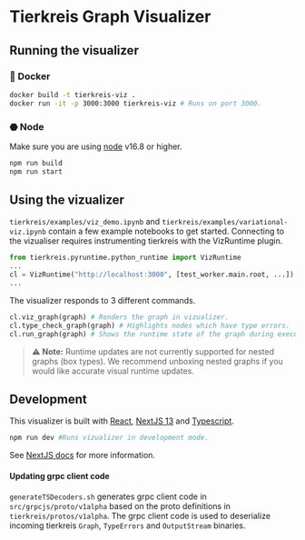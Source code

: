 # Tierkreis Graph Visualizer

## Running the visualizer 
### 🐋 Docker
```bash
docker build -t tierkreis-viz .
docker run -it -p 3000:3000 tierkreis-viz # Runs on port 3000.
```
### ⬣ Node
Make sure you are using [node](https://nodejs.org/en) v16.8 or higher.
```bash
npm run build
npm run start
```

## Using the vizualizer
`tierkreis/examples/viz_demo.ipynb` and `tierkreis/examples/variational-viz.ipynb` contain a few example notebooks to get started. Connecting to the vizualiser requires instrumenting tierkreis with the VizRuntime plugin. 
```python
from tierkreis.pyruntime.python_runtime import VizRuntime
...
cl = VizRuntime("http://localhost:3000", [test_worker.main.root, ...])
...
```
The visualizer responds to 3 different commands.
```python
cl.viz_graph(graph) # Renders the graph in vizualizer.
cl.type_check_graph(graph) # Highlights nodes which have type errors.
cl.run_graph(graph) # Shows the runtime state of the graph during execution.
```

> **⚠️ Note:**
> Runtime updates are not currently supported for nested graphs (box types). We recommend unboxing nested graphs if you would like accurate visual runtime updates.

## Development
This visualizer is built with [React](https://react.dev/), [NextJS 13](https://nextjs.org/) and [Typescript](https://www.typescriptlang.org/).
```bash
npm run dev #Runs vizualizer in development mode.
```
See [NextJS docs](https://nextjs.org/docs) for more information.

#### Updating grpc client code
`generateTSDecoders.sh` generates grpc client code in `src/grpcjs/proto/v1alpha` based on the proto definitions in `tierkreis/protos/v1alpha`. The grpc client code is used to deserialize incoming tierkreis `Graph`, `TypeErrors` and `OutputStream` binaries.
